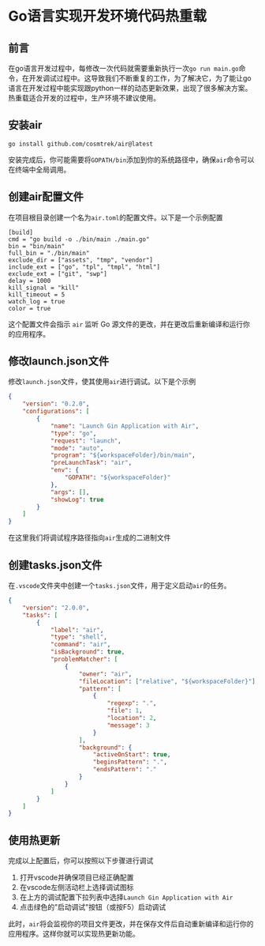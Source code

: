 # Go语言实现开发环境代码热重载

## 前言

在go语言开发过程中，每修改一次代码就需要重新执行一次`go run main.go`命令，在开发调试过程中。这导致我们不断重复的工作，为了解决它，为了能让go语言在开发过程中能实现跟python一样的动态更新效果，出现了很多解决方案。热重载适合开发的过程中，生产环境不建议使用。

## 安装air

```shell
go install github.com/cosmtrek/air@latest
```

安装完成后，你可能需要将`GOPATH/bin`添加到你的系统路径中，确保`air`命令可以在终端中全局调用。

## 创建air配置文件

在项目根目录创建一个名为`air.toml`的配置文件。以下是一个示例配置

```
[build]
cmd = "go build -o ./bin/main ./main.go"
bin = "bin/main"
full_bin = "./bin/main"
exclude_dir = ["assets", "tmp", "vendor"]
include_ext = ["go", "tpl", "tmpl", "html"]
exclude_ext = ["git", "swp"]
delay = 1000
kill_signal = "kill"
kill_timeout = 5
watch_log = true
color = true
```

这个配置文件会指示 `air` 监听 Go 源文件的更改，并在更改后重新编译和运行你的应用程序。

## 修改launch.json文件

修改`launch.json`文件，使其使用`air`进行调试。以下是个示例

```json
{
    "version": "0.2.0",
    "configurations": [
        {
            "name": "Launch Gin Application with Air",
            "type": "go",
            "request": "launch",
            "mode": "auto",
            "program": "${workspaceFolder}/bin/main",
            "preLaunchTask": "air",
            "env": {
                "GOPATH": "${workspaceFolder}"
            },
            "args": [],
            "showLog": true
        }
    ]
}

```

在这里我们将调试程序路径指向`air`生成的二进制文件

## 创建tasks.json文件

在`.vscode`文件夹中创建一个`tasks.json`文件，用于定义启动`air`的任务。

```json
{
    "version": "2.0.0",
    "tasks": [
        {
            "label": "air",
            "type": "shell",
            "command": "air",
            "isBackground": true,
            "problemMatcher": [
                {
                    "owner": "air",
                    "fileLocation": ["relative", "${workspaceFolder}"],
                    "pattern": [
                        {
                            "regexp": ".",
                            "file": 1,
                            "location": 2,
                            "message": 3
                        }
                    ],
                    "background": {
                        "activeOnStart": true,
                        "beginsPattern": ".",
                        "endsPattern": "."
                    }
                }
            ]
        }
    ]
}


```

## 使用热更新

完成以上配置后，你可以按照以下步骤进行调试

1. 打开vscode并确保项目已经正确配置
2. 在vscode左侧活动栏上选择调试图标
3. 在上方的调试配置下拉列表中选择`Launch Gin Application with Air`
4. 点击绿色的"启动调试"按钮（或按F5）启动调试

此时，`air`将会监视你的项目文件更改，并在保存文件后自动重新编译和运行你的应用程序。这样你就可以实现热更新功能。

